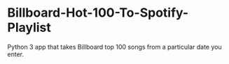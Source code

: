 # Billboard-Hot-100-To-Spotify-Playlist
Python 3 app that takes Billboard top 100 songs from a particular date you enter.
